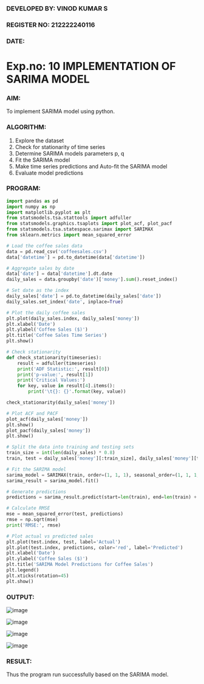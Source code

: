 ### DEVELOPED BY: VINOD KUMAR S
### REGISTER NO: 212222240116
### DATE:
# Exp.no: 10   IMPLEMENTATION OF SARIMA MODEL

### AIM:
To implement SARIMA model using python.
### ALGORITHM:
1. Explore the dataset
2. Check for stationarity of time series
3. Determine SARIMA models parameters p, q
4. Fit the SARIMA model
5. Make time series predictions and Auto-fit the SARIMA model
6. Evaluate model predictions
### PROGRAM:
```python
import pandas as pd
import numpy as np
import matplotlib.pyplot as plt
from statsmodels.tsa.stattools import adfuller
from statsmodels.graphics.tsaplots import plot_acf, plot_pacf
from statsmodels.tsa.statespace.sarimax import SARIMAX
from sklearn.metrics import mean_squared_error

# Load the coffee sales data
data = pd.read_csv('coffeesales.csv')
data['datetime'] = pd.to_datetime(data['datetime'])

# Aggregate sales by date
data['date'] = data['datetime'].dt.date
daily_sales = data.groupby('date')['money'].sum().reset_index()

# Set date as the index
daily_sales['date'] = pd.to_datetime(daily_sales['date'])
daily_sales.set_index('date', inplace=True)

# Plot the daily coffee sales
plt.plot(daily_sales.index, daily_sales['money'])
plt.xlabel('Date')
plt.ylabel('Coffee Sales ($)')
plt.title('Coffee Sales Time Series')
plt.show()

# Check stationarity
def check_stationarity(timeseries):
    result = adfuller(timeseries)
    print('ADF Statistic:', result[0])
    print('p-value:', result[1])
    print('Critical Values:')
    for key, value in result[4].items():
        print('\t{}: {}'.format(key, value))

check_stationarity(daily_sales['money'])

# Plot ACF and PACF
plot_acf(daily_sales['money'])
plt.show()
plot_pacf(daily_sales['money'])
plt.show()

# Split the data into training and testing sets
train_size = int(len(daily_sales) * 0.8)
train, test = daily_sales['money'][:train_size], daily_sales['money'][train_size:]

# Fit the SARIMA model
sarima_model = SARIMAX(train, order=(1, 1, 1), seasonal_order=(1, 1, 1, 12))
sarima_result = sarima_model.fit()

# Generate predictions
predictions = sarima_result.predict(start=len(train), end=len(train) + len(test) - 1, dynamic=False)

# Calculate RMSE
mse = mean_squared_error(test, predictions)
rmse = np.sqrt(mse)
print('RMSE:', rmse)

# Plot actual vs predicted sales
plt.plot(test.index, test, label='Actual')
plt.plot(test.index, predictions, color='red', label='Predicted')
plt.xlabel('Date')
plt.ylabel('Coffee Sales ($)')
plt.title('SARIMA Model Predictions for Coffee Sales')
plt.legend()
plt.xticks(rotation=45)
plt.show()


```

### OUTPUT:
![image](https://github.com/user-attachments/assets/07a02929-2686-427c-9b01-d8b8d7659eb6)

![image](https://github.com/user-attachments/assets/a8d14a1e-e0b9-483e-af70-4ab820c5e9a3)

![image](https://github.com/user-attachments/assets/b90f2660-b3b3-4ad0-a9b8-ccc8bd005835)

![image](https://github.com/user-attachments/assets/117dc49a-0925-44cc-9a49-21cdb1734335)





### RESULT:
Thus the program run successfully based on the SARIMA model.
